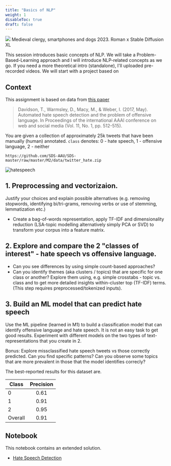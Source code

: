 ```yaml
---
title: "Basics of NLP"
weight: 1
disableToc: true
draft: false
---
```


![](/ds23/images/M2_nlp_dog1.jpg)
Medieval clergy, smartphones and dogs 2023. Roman x Stable Diffusion XL


This session introduces basic concepts of NLP. 
We will take a Problem-Based-Learning approach and I will introduce NLP-related concepts as we go. If you need a more theoretical intro (standalone), I'll uploaded pre-recorded videos. We will start with a project based on

## Context

This assignment is based on data from [this paper](https://ojs.aaai.org/index.php/ICWSM/article/download/14955/14805)
> Davidson, T., Warmsley, D., Macy, M., & Weber, I. (2017, May). Automated hate speech detection and the problem of offensive language. In Proceedings of the international AAAI conference on web and social media (Vol. 11, No. 1, pp. 512-515).

You are given a collection of approximately 25k tweets that have been manually (human) annotated.  ```class``` denotes: 0 - hate speech, 1 - offensive language, 2 - neither

```https://github.com/SDS-AAU/SDS-master/raw/master/M2/data/twitter_hate.zip```

![hatespeech](https://static.dw.com/image/56177307_303.jpg)

## 1. Preprocessing and vectorizaion. 
Justify your choices and explain possible alternatives (e.g. removing stopwords, identifying bi/tri-grams, removing verbs or use of stemming, lemmatization etc.)

- Create a bag-of-words representation, apply TF-IDF and dimensionality reduction (LSA-topic modelling alternatively simply PCA or SVD) to transform your corpus into a feature matrix.

## 2. Explore and compare the 2 "classes of interest" - hate speech vs offensive language. 

- Can you see differences by using simple count-based approaches?
- Can you identify themes (aka clusters / topics) that are specific for one class or another? Explore them using, e.g. simple crosstabs - topic vs. class and to get more detailed insights within-cluster top (TF-IDF) terms. (This step requires preprocessed/tokenized inputs).

## 3. Build an ML model that can predict hate speech
Use the ML pipeline (learned in M1) to build a classification model that can identify offensive language and hate speech. It is not an easy task to get good results. Experiment with different models on the two types of text-representations that you create in 2.

Bonus: Explore missclassified hate speech tweets vs those correctly predicted. Can you find specific patterns? Can you observe some topics that are more prevalent in those that the model identifies correcly?

The best-reported results for this dataset are.

| Class         | Precision     |
| ------------- |:-------------:|
| 0             |0.61           |
| 1             |0.91           |
| 2             |0.95           |
| Overall       |0.91           |


## Notebook

This notebook contains an extended solution.

* [Hate Speech Detection](https://colab.research.google.com/github/aaubs/ds-master/blob/main/notebooks/M2_hatespeech_nlp_explainer_tm_2023.ipynb)

<!--

### Context - Exercise: Presidential Debate 2020


Yes, we are going back in time to the Presidential Debate in the US 2020 - the time of lots of unhappy Tweeting. It's just too good a dataset and case to let it go...

![](https://ichef.bbci.co.uk/news/800/cpsprodpb/E505/production/_114692685_uspresidentialdebate2020timedonaldtrumpandjoebiden.jpg)

### Data

* Political tweets: `https://github.com/SDS-AAU/SDS-master/raw/master/M2/data/pol_tweets.gz` from https://github.com/alexlitel/congresstweets We've preprocessed a bit to make things easier. 1: Dems. 0: Rep.

* Tweets around the time of the debate in oktober 20 (8000): `https://github.com/SDS-AAU/SDS-master/raw/master/M2/data/pres_debate_2020.gz`

Both datasets are in JSON format.
Task: Build a classifier that can distinguish Dem/Rep tweets. Bonus: 1. Explore discussed topics; 2. find out what drives predictions.


## Notebook

In-class-solution and add-ons (TM)

* [Political Tweets Prediction](https://colab.research.google.com/github/aaubs/ds-master/blob/main/notebooks/M2-pol_tweets_workshop.ipynb) -->